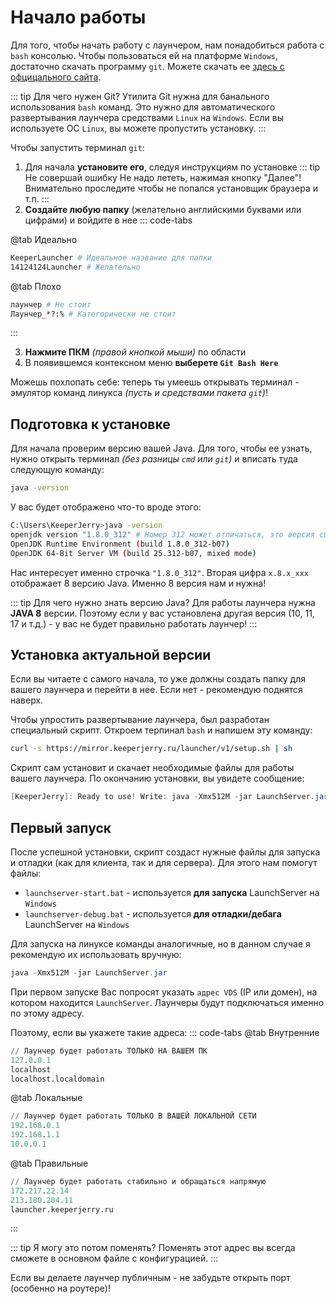 # Начало работы

Для того, чтобы начать работу с лаунчером, нам понадобиться работа с `bash` консолью. 
Чтобы пользоваться ей на платформе `Windows`, достаточно скачать программу `git`.
Можете скачать ее [здесь с офцицального сайта](https://git-scm.com/downloads).

::: tip Для чего нужен Git?
Утилита Git нужна для банального использования `bash` команд.
Это нужно для автоматического развертывания лаунчера средствами `Linux` на `Windows`.
Если вы используете ОС `Linux`, вы можете пропустить установку.
:::

Чтобы запустить терминал `git`:

1. Для начала **установите его**, следуя инструкциям по установке 
::: tip Не совершай ошибку
Не надо лететь, нажимая кнопку "Далее"! Внимательно проследите чтобы не попался установщик браузера и т.п.
::: 
2. **Создайте любую папку** (желательно английскими буквами или цифрами) и войдите в нее
::: code-tabs

@tab Идеально
```bash
KeeperLauncher # Идеальное название для папки
14124124Launcher # Желательно
```

@tab Плохо
```bash
лаунчер # Не стоит
Лаунчер_*?:% # Категорически не стоит
```
:::

3. **Нажмите ПКМ** *(правой кнопкой мыши)* по области 
4. В появившемся контексном меню **выберете `Git Bash Here`**

Можешь похлопать себе: теперь ты умеешь открывать терминал - эмулятор команд линукса *(пусть и средствами пакета `git`)*!

## Подготовка к установке

Для начала проверим версию вашей Java. Для того, чтобы ее узнать, нужно открыть терминал *(без разницы `cmd` или `git`)* и вписать туда следующую команду:

```bash
java -version
```

У вас будет отображено что-то вроде этого:

```bash
C:\Users\KeeperJerry>java -version
openjdk version "1.8.0_312" # Номер 312 может отличаться, это версия сборки
OpenJDK Runtime Environment (build 1.8.0_312-b07)
OpenJDK 64-Bit Server VM (build 25.312-b07, mixed mode)
```

Нас интересует именно строчка `"1.8.0_312"`. Вторая цифра `х.8.х_ххх` отображает 8 версию Java. Именно 8 версия нам и нужна! 

::: tip Для чего нужно знать версию Java?
Для работы лаунчера нужна **JAVA 8** версии. Поэтому если у вас установлена другая версия (10, 11, 17 и т.д.) - у вас не будет правильно работать лаунчер!
:::

## Установка актуальной версии

Если вы читаете с самого начала, то уже должны создать папку для вашего лаунчера и перейти в нее. Если нет - рекомендую поднятся наверх.

Чтобы упростить развертывание лаунчера, был разработан специальный скрипт. Откроем терпинал `bash` и напишем эту команду:

```bash
curl -s https://mirror.keeperjerry.ru/launcher/v1/setup.sh | sh
```

Скрипт сам установит и скачает необходимые файлы для работы вашего лаунчера. По окончанию установки, вы увидете сообщение:

```java
[KeeperJerry]: Ready to use! Write: java -Xmx512M -jar LaunchServer.jar
```

## Первый запуск

После успешной установки, скрипт создаст нужные файлы для запуска и отладки (как для клиента, так и для сервера). Для этого нам помогут файлы:
* `launchserver-start.bat` - используется **для запуска** LaunchServer на `Windows`
* `launchserver-debug.bat` - используется **для отладки/дебага** LaunchServer на `Windows`

Для запуска на линуксе команды аналогичные, но в данном случае я рекомендую их использовать вручную:

```java
java -Xmx512M -jar LaunchServer.jar
```

При первом запуске Вас попросят указать `адрес VDS` (IP или домен), на котором находится `LaunchServer`. Лаунчеры будут подключаться именно по этому адресу. 

Поэтому, если вы укажете такие адреса: 
::: code-tabs
@tab Внутренние
```sql
// Лаунчер будет работать ТОЛЬКО НА ВАШЕМ ПК
127.0.0.1
localhost
localhost.localdomain
```

@tab Локальные
```sql
// Лаунчер будет работать ТОЛЬКО В ВАШЕЙ ЛОКАЛЬНОЙ СЕТИ
192.168.0.1
192.168.1.1
10.0.0.1
```

@tab Правильные
```sql
// Лаунчер будет работать стабильно и обращаться напрямую
172.217.22.14
213.180.204.11
launcher.keeperjerry.ru
```
:::

::: tip Я могу это потом поменять?
Поменять этот адрес вы всегда сможете в основном файле с конфигурацией.
:::

Если вы делаете лаунчер публичным - не забудьте открыть порт (особенно на роутере)!